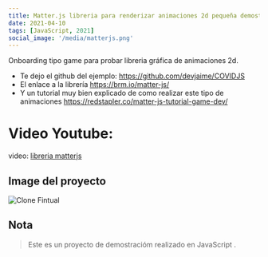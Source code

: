 ```yaml
---
title: Matter.js libreria para renderizar animaciones 2d pequeña demostración.
date: 2021-04-10
tags: [JavaScript, 2021]
social_image: '/media/matterjs.png'
---
```


Onboarding tipo game para probar libreria gráfica de animaciones 2d.

* Te dejo el github del ejemplo: https://github.com/devjaime/COVIDJS​
* El enlace a la librería https://brm.io/matter-js/​
* Y un tutorial muy bien explicado de como realizar este tipo de animaciones 
https://redstapler.co/matter-js-tutorial-game-dev/

# Video Youtube:

video: [libreria matterjs](https://www.youtube.com/watch?v=Z8QJ7GPCrcw&t=50s)


## Image del proyecto

![Clone Fintual](/media/matterjs.png)


## Nota

> Este es un proyecto de demostracióm realizado en JavaScript .
